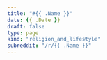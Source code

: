 ```yaml
---
title: "#{{ .Name }}"
date: {{ .Date }}
draft: false
type: page
kind: "religion_and_lifestyle"
subreddit: "/r/{{ .Name }}"
---
```

